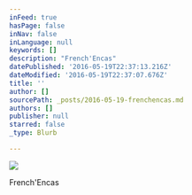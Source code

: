 ```yaml
---
inFeed: true
hasPage: false
inNav: false
inLanguage: null
keywords: []
description: "French'Encas"
datePublished: '2016-05-19T22:37:13.216Z'
dateModified: '2016-05-19T22:37:07.676Z'
title: ''
author: []
sourcePath: _posts/2016-05-19-frenchencas.md
authors: []
publisher: null
starred: false
_type: Blurb

---
```

![](https://the-grid-user-content.s3-us-west-2.amazonaws.com/46f9deed-c6db-41d8-bc6d-b2b8b92c8298.jpg)

French'Encas
